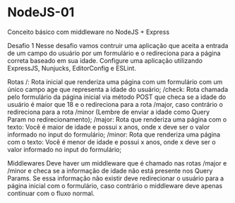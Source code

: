 # NodeJS-01
Conceito básico com middleware no NodeJS + Express

Desafio 1
Nesse desafio vamos contruir uma aplicação que aceita a entrada de um campo do usuário por um formulário e o redireciona para 
a página correta baseado em sua idade. Configure uma aplicação utilizando ExpressJS, Nunjucks, EditorConfig e ESLint.

Rotas
/: Rota inicial que renderiza uma página com um formulário com um único campo age que representa a idade do usuário;
/check: Rota chamada pelo formulário da página inicial via método POST que checa se a idade do usuário é maior que 18 e 
o redireciona para a rota /major, caso contrário o redireciona para a rota /minor (Lembre de enviar a idade como Query Param no 
redirecionamento);
/major: Rota que renderiza uma página com o texto: Você é maior de idade e possui x anos, onde x deve ser o valor informado no input 
do formulário;
/minor: Rota que renderiza uma página com o texto: Você é menor de idade e possui x anos, onde x deve ser o valor informado no input 
do formulário;

Middlewares
Deve haver um middleware que é chamado nas rotas /major e /minor e checa se a informação de idade não está presente nos Query Params. 
Se essa informação não existir deve redirecionar o usuário para a página inicial com o formulário, caso contrário o middleware deve apenas 
continuar com o fluxo normal.
